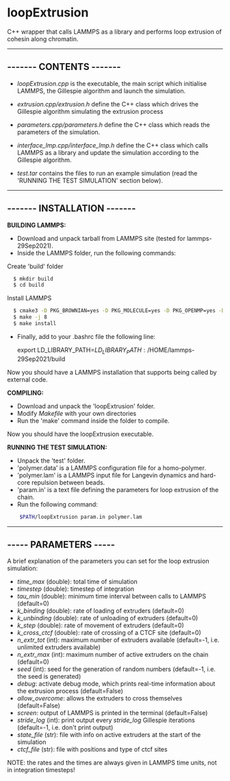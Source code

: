 # loopExtrusion

C++ wrapper that calls LAMMPS as a library and performs loop extrusion of cohesin along chromatin.

------------------------
------- CONTENTS -------
------------------------

- *loopExtrusion.cpp* is the executable, the main script which initialise LAMMPS, the Gillespie algorithm and launch the simulation.

- *extrusion.cpp/extrusion.h* define the C++ class which drives the Gillespie algorithm simulating the extrusion process

- *parameters.cpp/parameters.h* define the C++ class which reads the parameters of the simulation.

- *interface_lmp.cpp/interface_lmp.h* define the C++ class which calls LAMMPS as a library and update the simulation according to the Gillespie algorithm.

- *test.tar* contains the files to run an example simulation (read the 'RUNNING THE TEST SIMULATION' section below). 


----------------------------
------- INSTALLATION -------
----------------------------

**BUILDING LAMMPS:**

- Download and unpack tarball from LAMMPS site (tested for lammps-29Sep2021).
- Inside the LAMMPS folder, run the following commands:
  
Create 'build' folder
  ```bash
    $ mkdir build
    $ cd build
  ```
Install LAMMPS
 ```bash
   $ cmake3 -D PKG_BROWNIAN=yes -D PKG_MOLECULE=yes -D PKG_OPENMP=yes -D PKG_REPLICA=yes -D PKG_EXTRA-DUMP=yes -D PKG_MISC=yes -D PKG_USER-MISC=yes -D BUILD_SHARED_LIBS=yes -D LAMMPS_INSTALL_RPATH=on ../cmake
   $ make -j 8
   $ make install
```
- Finally, add to your .bashrc file the following line: 

    export LD_LIBRARY_PATH=$LD_LIBRARY_PATH:/$HOME/lammps-29Sep2021/build

Now you should have a LAMMPS installation that supports being called by external code.

**COMPILING:**

- Download and unpack the 'loopExtrusion' folder.
- Modify *Makefile* with your own directories 
- Run the 'make' command inside the folder to compile.

Now you should have the loopExtrusion executable.

**RUNNING THE TEST SIMULATION:** 

- Unpack the 'test' folder.
- 'polymer.data' is a LAMMPS configuration file for a homo-polymer.
- 'polymer.lam' is a LAMMPS input file for Langevin dynamics and hard-core repulsion between beads.
- 'param.in' is a text file defining the parameters for loop extrusion of the chain.
- Run the following command: 
```bash 
    $PATH/loopExtrusion param.in polymer.lam 
```    
----------------------
----- PARAMETERS -----
----------------------

A brief explanation of the parameters you can set for the loop extrusion simulation:

- *time_max* (double): total time of simulation
- *timestep* (double): timestep of integration
- *tau_min* (double): minimum time interval between calls to LAMMPS (default=0)
- *k_binding* (double): rate of loading of extruders (default=0)
- *k_unbinding* (double): rate of unloading of extruders (default=0)
- *k_step* (double): rate of movement of extruders (default=0)
- *k_cross_ctcf* (double): rate of crossing of a CTCF site (default=0)
- *n_extr_tot* (int): maximum number of extruders available (default=-1, i.e. unlimited extruders available)
- *n_extr_max* (int): maximum number of active extruders on the chain (default=0)
- *seed* (int): seed for the generation of random numbers (default=-1, i.e. the seed is generated)
- *debug*: activate debug mode, which prints real-time information about the extrusion process (default=False)
- *allow_overcome*: allows the extruders to cross themselves (default=False)
- *screen*: output of LAMMPS is printed in the terminal (default=False)
- *stride_log* (int): print output every *stride_log* Gillespie iterations (default=-1, i.e. don't print output)
- *state_file* (str): file with info on active extruders at the start of the simulation
- *ctcf_file* (str): file with positions and type of ctcf sites

NOTE: the rates and the times are always given in LAMMPS time units, not in integration timesteps!
